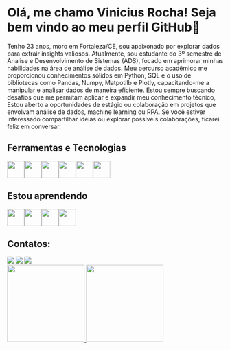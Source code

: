 # Olá, me chamo Vinicius Rocha! Seja bem vindo ao meu perfil GitHub👋
Tenho 23 anos, moro em Fortaleza/CE, sou apaixonado por explorar dados para extrair insights valiosos. Atualmente, sou estudante do 3º semestre de Analise e Desenvolvimento de Sistemas (ADS), focado em aprimorar minhas habilidades na área de análise de dados. Meu percurso acadêmico me proporcionou conhecimentos sólidos em Python, SQL e o uso de bibliotecas como Pandas, Numpy, Matpotilb e Plotly, capacitando-me a manipular e analisar dados de maneira eficiente. Estou sempre buscando desafios que me permitam aplicar e expandir meu conhecimento técnico, Estou aberto a oportunidades de estágio ou colaboração em projetos que envolvam análise de dados, machine learning ou RPA. Se você estiver interessado compartilhar ideias ou explorar possíveis colaborações, ficarei feliz em conversar.

## Ferramentas e Tecnologias     
<img loading="lazy" src="https://cdn.jsdelivr.net/gh/devicons/devicon@latest/icons/jupyter/jupyter-original-wordmark.svg" width="40" height="40"/><img loading="lazy" src="https://cdn.jsdelivr.net/gh/devicons/devicon@latest/icons/python/python-original.svg" width="40" height="40"/><img loading="lazy" src="https://cdn.jsdelivr.net/gh/devicons/devicon@latest/icons/pandas/pandas-original-wordmark.svg" width="40" height="40"/><img loading="lazy" src="https://cdn.jsdelivr.net/gh/devicons/devicon@latest/icons/matplotlib/matplotlib-original-wordmark.svg" width="40" height="40"/><img loading="lazy" src="https://cdn.jsdelivr.net/gh/devicons/devicon@latest/icons/microsoftsqlserver/microsoftsqlserver-original-wordmark.svg" width="40" height="40"/><img loading="lazy" src="https://cdn.jsdelivr.net/gh/devicons/devicon@latest/icons/plotly/plotly-original.svg" width="40" height="40"/>
## Estou aprendendo
<img loading="lazy" src="https://cdn.jsdelivr.net/gh/devicons/devicon@latest/icons/selenium/selenium-original.svg" width="40" height="40"/><img loading="lazy" src="https://cdn.jsdelivr.net/gh/devicons/devicon@latest/icons/scikitlearn/scikitlearn-original.svg" width="40" height="40"/><img loading="lazy" src="https://cdn.jsdelivr.net/gh/devicons/devicon@latest/icons/docker/docker-original-wordmark.svg" width="40" height="40"/><img loading="lazy" src="https://cdn.jsdelivr.net/gh/devicons/devicon@latest/icons/linux/linux-original.svg" width="40" height="40"/>

## Contatos:
<div>
<a href="https://instagram.com/jviniciusar" target="_blank"><img loading="lazy" src="https://img.shields.io/badge/-Instagram-%23E4405F?style=for-the-badge&logo=instagram&logoColor=white" target="_blank"></a>
<a href="https://www.linkedin.com/in/viniciusrocha--/" target="_blank"><img loading="lazy" src="https://img.shields.io/badge/-LinkedIn-%230077B5?style=for-the-badge&logo=linkedin&logoColor=white" target="_blank"></a> 
<a href = "mailto:viniciusrocha6272@gmail.com"><img loading="lazy" src="https://img.shields.io/badge/Gmail-D14836?style=for-the-badge&logo=gmail&logoColor=white" target="_blank"></a>
</a>

</div>   

<div>
<a href="https://github.com/viniciusrocha85">
<img loading="lazy" height="180em" src="https://github-readme-stats.vercel.app/api/top-langs/?username=viniciusrocha85&layout=compact&langs_count=7&theme=dracula"/>
<img loading="lazy" height="180em" src="https://github-readme-stats.vercel.app/api?username=viniciusrocha85&show_icons=true&theme=dracula&include_all_commits=true&count_private=true"/>
</div>
